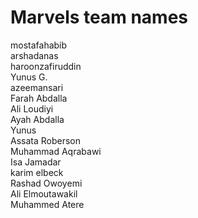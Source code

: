 # Marvels team names

mostafahabib  
arshadanas  
haroonzafiruddin  
Yunus G.  
azeemansari   
Farah Abdalla  
Ali Loudiyi  
Ayah Abdalla  
Yunus  
Assata Roberson  
Muhammad Aqrabawi  
Isa Jamadar  
karim elbeck  
Rashad Owoyemi  
Ali Elmoutawakil  
Muhammed Atere  